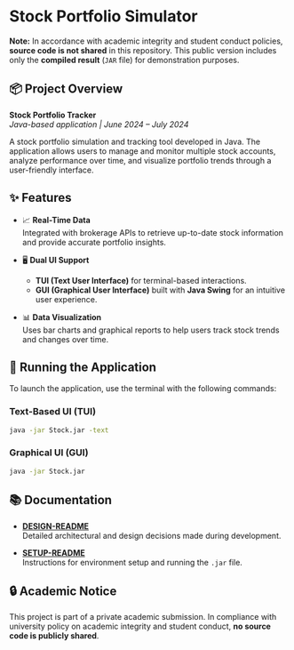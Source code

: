 # Stock Portfolio Simulator

**Note:** In accordance with academic integrity and student conduct policies, **source code is not shared** in this repository. This public version includes only the **compiled result** (`JAR` file) for demonstration purposes.

## 📦 Project Overview

**Stock Portfolio Tracker**  
*Java-based application | June 2024 – July 2024*

A stock portfolio simulation and tracking tool developed in Java. The application allows users to manage and monitor multiple stock accounts, analyze performance over time, and visualize portfolio trends through a user-friendly interface.

## ✨ Features

- 📈 **Real-Time Data**  
  Integrated with brokerage APIs to retrieve up-to-date stock information and provide accurate portfolio insights.

- 🖥️ **Dual UI Support**  
  - **TUI (Text User Interface)** for terminal-based interactions.  
  - **GUI (Graphical User Interface)** built with **Java Swing** for an intuitive user experience.

- 📊 **Data Visualization**  
  Uses bar charts and graphical reports to help users track stock trends and changes over time.

## 🚀 Running the Application

To launch the application, use the terminal with the following commands:

### Text-Based UI (TUI)
```bash
java -jar Stock.jar -text
```

### Graphical UI (GUI)
```bash
java -jar Stock.jar
```

## 📚 Documentation

- **[DESIGN-README](https://github.com/LLLn-J/Stock_Portfolio/blob/main/DESIGN-README.txt)**  
  Detailed architectural and design decisions made during development.

- **[SETUP-README](https://github.com/LLLn-J/Stock_Portfolio/blob/main/SETUP-README.txt)**  
  Instructions for environment setup and running the `.jar` file.

## 🔒 Academic Notice

This project is part of a private academic submission. In compliance with university policy on academic integrity and student conduct, **no source code is publicly shared**.

